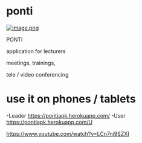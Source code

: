 # ponti

[![image.png](https://i.postimg.cc/LXYGTPP4/image.png)](https://postimg.cc/HcmSWV3F)

PONTI

application for lecturers

meetings, trainings,

tele / video conferencing
 # use it on phones / tablets

-Leader
https://pontiapk.herokuapp.com/
-User
https://pontiapk.herokuapp.com/U

https://www.youtube.com/watch?v=LCn7nj9SZXI

